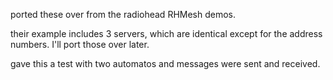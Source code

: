 ported these over from the radiohead RHMesh demos.

their example includes 3 servers, which are identical except for the address numbers.  I'll port those over later.

gave this a test with two automatos and messages were sent and received.
